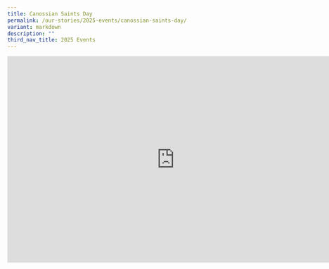 ```yaml
---
title: Canossian Saints Day
permalink: /our-stories/2025-events/canossian-saints-day/
variant: markdown
description: ""
third_nav_title: 2025 Events
---
```

<iframe allowfullscreen="true" height="469" width="760" frameborder="0" src="https://docs.google.com/presentation/d/e/2PACX-1vRCAY51X4icoNE3aBxnTRAPOry02ByjAvhvC67n-nd0OFFXC9QIVnZvj-K5hVZ8kVagUquS4eQWY_b5/embed?start=true&amp;loop=true&amp;delayms=3000"></iframe>
